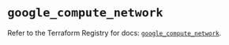 # `google_compute_network`

Refer to the Terraform Registry for docs: [`google_compute_network`](https://registry.terraform.io/providers/hashicorp/google-beta/6.8.0/docs/resources/google_compute_network).
